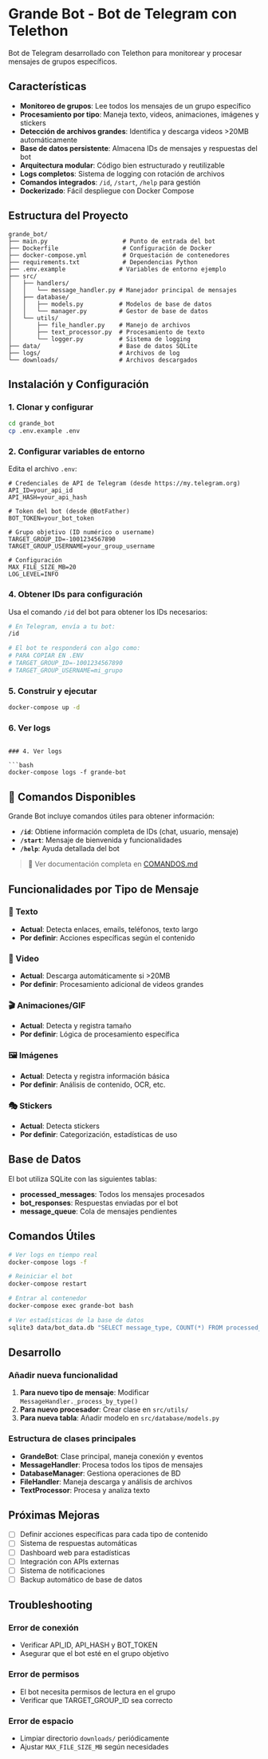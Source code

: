 # Grande Bot - Bot de Telegram con Telethon

Bot de Telegram desarrollado con Telethon para monitorear y procesar mensajes de grupos específicos.

## Características

- **Monitoreo de grupos**: Lee todos los mensajes de un grupo específico
- **Procesamiento por tipo**: Maneja texto, videos, animaciones, imágenes y stickers
- **Detección de archivos grandes**: Identifica y descarga videos >20MB automáticamente
- **Base de datos persistente**: Almacena IDs de mensajes y respuestas del bot
- **Arquitectura modular**: Código bien estructurado y reutilizable
- **Logs completos**: Sistema de logging con rotación de archivos
- **Comandos integrados**: `/id`, `/start`, `/help` para gestión
- **Dockerizado**: Fácil despliegue con Docker Compose

## Estructura del Proyecto

```
grande_bot/
├── main.py                     # Punto de entrada del bot
├── Dockerfile                  # Configuración de Docker
├── docker-compose.yml          # Orquestación de contenedores
├── requirements.txt            # Dependencias Python
├── .env.example               # Variables de entorno ejemplo
├── src/
│   ├── handlers/
│   │   └── message_handler.py # Manejador principal de mensajes
│   ├── database/
│   │   ├── models.py          # Modelos de base de datos
│   │   └── manager.py         # Gestor de base de datos
│   └── utils/
│       ├── file_handler.py    # Manejo de archivos
│       ├── text_processor.py  # Procesamiento de texto
│       └── logger.py          # Sistema de logging
├── data/                      # Base de datos SQLite
├── logs/                      # Archivos de log
└── downloads/                 # Archivos descargados
```

## Instalación y Configuración

### 1. Clonar y configurar

```bash
cd grande_bot
cp .env.example .env
```

### 2. Configurar variables de entorno

Edita el archivo `.env`:

```env
# Credenciales de API de Telegram (desde https://my.telegram.org)
API_ID=your_api_id
API_HASH=your_api_hash

# Token del bot (desde @BotFather)
BOT_TOKEN=your_bot_token

# Grupo objetivo (ID numérico o username)
TARGET_GROUP_ID=-1001234567890
TARGET_GROUP_USERNAME=your_group_username

# Configuración
MAX_FILE_SIZE_MB=20
LOG_LEVEL=INFO
```

### **4. Obtener IDs para configuración**

Usa el comando `/id` del bot para obtener los IDs necesarios:

```bash
# En Telegram, envía a tu bot:
/id

# El bot te responderá con algo como:
# PARA COPIAR EN .ENV
# TARGET_GROUP_ID=-1001234567890
# TARGET_GROUP_USERNAME=mi_grupo
```

### **5. Construir y ejecutar**

```bash
docker-compose up -d
```

### **6. Ver logs**
```

### 4. Ver logs

```bash
docker-compose logs -f grande-bot
```

## 🤖 Comandos Disponibles

Grande Bot incluye comandos útiles para obtener información:

- **`/id`**: Obtiene información completa de IDs (chat, usuario, mensaje)
- **`/start`**: Mensaje de bienvenida y funcionalidades
- **`/help`**: Ayuda detallada del bot

> 📖 Ver documentación completa en [COMANDOS.md](COMANDOS.md)

## Funcionalidades por Tipo de Mensaje

### 📝 Texto
- **Actual**: Detecta enlaces, emails, teléfonos, texto largo
- **Por definir**: Acciones específicas según el contenido

### 🎥 Video
- **Actual**: Descarga automáticamente si >20MB
- **Por definir**: Procesamiento adicional de videos grandes

### 🎬 Animaciones/GIF
- **Actual**: Detecta y registra tamaño
- **Por definir**: Lógica de procesamiento específica

### 🖼️ Imágenes
- **Actual**: Detecta y registra información básica
- **Por definir**: Análisis de contenido, OCR, etc.

### 🎭 Stickers
- **Actual**: Detecta stickers
- **Por definir**: Categorización, estadísticas de uso

## Base de Datos

El bot utiliza SQLite con las siguientes tablas:

- **processed_messages**: Todos los mensajes procesados
- **bot_responses**: Respuestas enviadas por el bot
- **message_queue**: Cola de mensajes pendientes

## Comandos Útiles

```bash
# Ver logs en tiempo real
docker-compose logs -f

# Reiniciar el bot
docker-compose restart

# Entrar al contenedor
docker-compose exec grande-bot bash

# Ver estadísticas de la base de datos
sqlite3 data/bot_data.db "SELECT message_type, COUNT(*) FROM processed_messages GROUP BY message_type;"
```

## Desarrollo

### Añadir nueva funcionalidad

1. **Para nuevo tipo de mensaje**: Modificar `MessageHandler._process_by_type()`
2. **Para nuevo procesador**: Crear clase en `src/utils/`
3. **Para nueva tabla**: Añadir modelo en `src/database/models.py`

### Estructura de clases principales

- **GrandeBot**: Clase principal, maneja conexión y eventos
- **MessageHandler**: Procesa todos los tipos de mensajes
- **DatabaseManager**: Gestiona operaciones de BD
- **FileHandler**: Maneja descarga y análisis de archivos
- **TextProcessor**: Procesa y analiza texto

## Próximas Mejoras

- [ ] Definir acciones específicas para cada tipo de contenido
- [ ] Sistema de respuestas automáticas
- [ ] Dashboard web para estadísticas
- [ ] Integración con APIs externas
- [ ] Sistema de notificaciones
- [ ] Backup automático de base de datos

## Troubleshooting

### Error de conexión
- Verificar API_ID, API_HASH y BOT_TOKEN
- Asegurar que el bot esté en el grupo objetivo

### Error de permisos
- El bot necesita permisos de lectura en el grupo
- Verificar que TARGET_GROUP_ID sea correcto

### Error de espacio
- Limpiar directorio `downloads/` periódicamente
- Ajustar `MAX_FILE_SIZE_MB` según necesidades